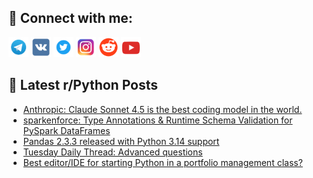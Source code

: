 ## 🔎 Connect with me:
[<img src="https://github.com/bullbesh/bullbesh/blob/main/images/Telegram.png" width="32" height="32" />](https://t.me/bullbesh)
[<img src="https://github.com/bullbesh/bullbesh/blob/main/images/VK.png" width="32" height="32" />](https://vk.com/bullbesh)
[<img src="https://github.com/bullbesh/bullbesh/blob/main/images/Twitter.png" width="32" height="32" />](https://twitter.com/bullbesh1)
[<img src="https://github.com/bullbesh/bullbesh/blob/main/images/Instagram.png" width="32" height="32" />](https://www.instagram.com/bullbesh)
[<img src="https://github.com/bullbesh/bullbesh/blob/main/images/Reddit.png" width="32" height="32" />](https://www.reddit.com/user/bullbesh)
[<img src="https://github.com/bullbesh/bullbesh/blob/main/images/YouTube.png" width="32" height="32" />](https://www.youtube.com/channel/UCtfjRs6uzgq5mfm8S06WTcg)

## 📕 Latest r/Python Posts
<!-- BLOG-POST-LIST:START -->
- [Anthropic: Claude Sonnet 4.5 is the best coding model in the world.](https://www.reddit.com/r/Python/comments/1nu22gk/anthropic_claude_sonnet_45_is_the_best_coding/)
- [sparkenforce: Type Annotations &amp; Runtime Schema Validation for PySpark DataFrames](https://www.reddit.com/r/Python/comments/1nu118l/sparkenforce_type_annotations_runtime_schema/)
- [Pandas 2.3.3 released with Python 3.14 support](https://www.reddit.com/r/Python/comments/1nu0gdd/pandas_233_released_with_python_314_support/)
- [Tuesday Daily Thread: Advanced questions](https://www.reddit.com/r/Python/comments/1nty93i/tuesday_daily_thread_advanced_questions/)
- [Best editor/IDE for starting Python in a portfolio management class?](https://www.reddit.com/r/Python/comments/1ntwkn1/best_editoride_for_starting_python_in_a_portfolio/)
<!-- BLOG-POST-LIST:END -->

